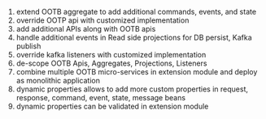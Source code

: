 1. extend OOTB aggregate to add additional commands, events, and state
2. override OOTP api with customized implementation
3. add additional APIs along with OOTB apis
4. handle additional events in Read side projections for DB persist, Kafka publish
5. override kafka listeners with customized implementation
6. de-scope OOTB Apis, Aggregates, Projections, Listeners
7. combine multiple OOTB micro-services in extension module and deploy as monolithic application
8. dynamic properties allows to add more custom properties in request, response, command, event, state, message beans
9. dynamic properties can be validated in extension module